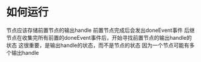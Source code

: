 #  如何运行
节点应该存储前置节点的输出handle
前置节点完成后会发出doneEvent事件
后继节点在收集完所有前置的doneEvent事件后，开始寻找前置节点的输出handle的状态
这很重要，是输出handle的状态，而不是节点的状态
因为一个节点可能有多个输出handle